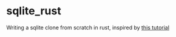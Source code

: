 # sqlite_rust
Writing a sqlite clone from scratch in rust, inspired by [this tutorial](https://github.com/cstack/db_tutorial)
